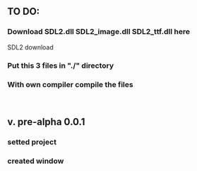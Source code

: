 <h2>TO DO:</h2>
<h3>Download SDL2.dll SDL2_image.dll SDL2_ttf.dll here</h3>
<a src=https://github.com/libsdl-org/SDL>SDL2 download</a>
<h3>Put this 3 files in "./" directory</h3>
<h3>With own compiler compile the files</h3>
<br/>
<h2>v. pre-alpha 0.0.1</h2>
<h3>  setted project</h3>
<h3>  created window</h3>
